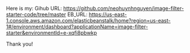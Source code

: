 Here is my:
  Gihub URL: https://github.com/neohuynhnguyen/image-filter-starter-code/tree/master
  EB_URL: https://us-east-1.console.aws.amazon.com/elasticbeanstalk/home?region=us-east-1#/environment/dashboard?applicationName=image-filter-starter&environmentId=e-xqfi8pbwkp

Thank you!
